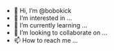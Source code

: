- 👋 Hi, I’m @bobokick
- 👀 I’m interested in ...
- 🌱 I’m currently learning ...
- 💞️ I’m looking to collaborate on ...
- 📫 How to reach me ...

<!---
bobokick/bobokick is a ✨ special ✨ repository because its `README.md` (this file) appears on your GitHub profile.
You can click the Preview link to take a look at your changes.
--->
